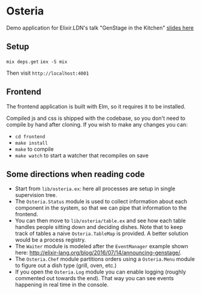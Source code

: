 # Osteria

Demo application for Elixir.LDN's talk "GenStage in the Kitchen" [slides here](https://speakerdeck.com/cloud8421/genstage-in-the-kitchen)

## Setup

`mix deps.get`
`iex -S mix`

Then visit `http://localhost:4001`

## Frontend

The frontend application is built with Elm, so it requires it to be installed.

Compiled js and css is shipped with the codebase, so you don't need to compile by hand after cloning. If you wish to make any changes you can:

- `cd frontend`
- `make install`
- `make` to compile
- `make watch` to start a watcher that recompiles on save

## Some directions when reading code

- Start from `lib/osteria.ex`: here all processes are setup in single supervision tree.
- The `Osteria.Status` module is used to collect information about each component in the system, so that we can pipe that information to the frontend.
- You can then move to `lib/osteria/table.ex` and see how each table handles people sitting down and deciding dishes. Note that to keep track of tables a naive `Osteria.TableMap` is provided. A better solution would be a process registry.
- The `Waiter` module is modeled after the `EventManager` example shown here: <http://elixir-lang.org/blog/2016/07/14/announcing-genstage/>.
- The `Osteria.Chef` module partitions orders using a `Osteria.Menu` module to figure out a dish type (grill, oven, etc.)
- If you open the `Osteria.Log` module you can enable logging (roughly commented out towards the end). That way you can see events happening in real time in the console.

